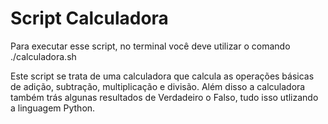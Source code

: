 # Script Calculadora

Para executar esse script, no terminal você deve utilizar o comando ./calculadora.sh

Este script se trata de uma calculadora que calcula as operações básicas de adição, subtração, multiplicação e divisão. Além disso a calculadora também trás algunas resultados de Verdadeiro o Falso, tudo isso utlizando a linguagem Python.


 
